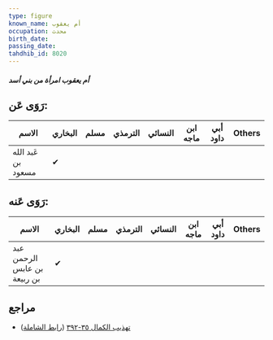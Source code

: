 ```yaml
---
type: figure
known_name: أم يعقوب
occupation: محدث
birth_date:
passing_date:
tahdhib_id: 8020
---
```

##### أم يعقوب امرأة من بني أسد

## رَوَى عَن:
| الاسم              | البخاري | مسلم | الترمذي | النسائي | ابن ماجه | أبي داود | Others |
| ------------------ | ------- | ---- | ------- | ------- | -------- | -------- | ------ |
| عَبد الله بن مسعود | ✔       |      |         |         |          |          |        |
## رَوَى عَنه:
| الاسم                       | البخاري | مسلم | الترمذي | النسائي | ابن ماجه | أبي داود | Others |
| --------------------------- | ------- | ---- | ------- | ------- | -------- | -------- | ------ |
| عبد الرحمن بن عابس بن ربيعة | ✔       |      |         |         |          |          |        |
## مراجع
- [تهذيب الكمال ٣٥-٣٩٢](obsidian://open?vault=Tahdhib-al-Kamal&file=Figures/٨٠٢٠-أم%20يعقوب%20امرأة%20من%20بني%20أسد) ([رابط الشاملة](https://shamela.ws/book/3722/18991))
